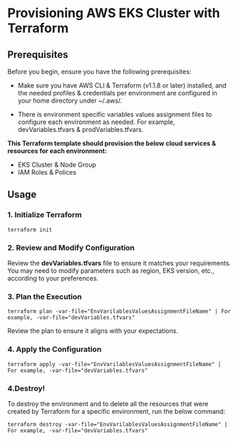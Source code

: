 # Provisioning AWS EKS Cluster with Terraform

## Prerequisites

Before you begin, ensure you have the following prerequisites:

- Make sure you have AWS CLI & Terraform (v1.1.8 or later) installed, and the needed profiles & credentials per environment are configured in your home directory under ~/.aws/.


- There is environment specific variables values assignment files to configure each environment as needed. For example, devVariables.tfvars & prodVariables.tfvars.

**This Terraform template should provision the below cloud services & resources for each environment:**

- EKS Cluster & Node Group
- IAM Roles & Polices

## Usage

### 1. Initialize Terraform
```
terraform init
```
### 2. Review and Modify Configuration
Review the **devVariables.tfvars** file to ensure it matches your requirements. You may need to modify parameters such as region, EKS version, etc., according to your preferences.

### 3. Plan the Execution
```
terraform plan -var-file="EnvVarilablesValuesAssignmentFileName" | For example, -var-file="devVariables.tfvars"
```
Review the plan to ensure it aligns with your expectations.

### 4. Apply the Configuration
```
terraform apply -var-file="EnvVarilablesValuesAssignmentFileName" | For example, -var-file="devVariables.tfvars"
```

### 4.Destroy!

To destroy the environment and to delete all the resources that were created by Terraform for a specific environment, run the below command:

```
terraform destroy -var-file="EnvVarilablesValuesAssignmentFileName" | For example, -var-file="devVariables.tfvars"
```